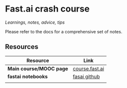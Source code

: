 # Fast.ai crash course

*Learnings, notes, advice, tips*

Please refer to the docs for a comprehensive set of notes.

## Resources

| Resource                  | Link                                                   |
| ------------------------- | ------------------------------------------------------ |
| **Main course/MOOC page** | [course.fast.ai](https://course.fast.ai/)              |
| **fastai notebooks**      | [fasai github](https://github.com/fastai/fastai_docs/) |
|                           |                                                        |

